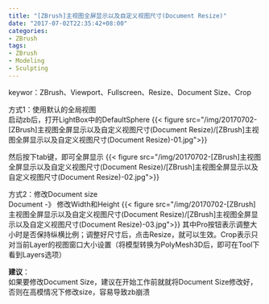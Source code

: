 ```yaml
---
title: "[ZBrush]主视图全屏显示以及自定义视图尺寸(Document Resize)"
date: "2017-07-02T22:35:42+08:00"
categories:
- ZBrush
tags:
- ZBrush
- Modeling
- Sculpting
--- 
```


keywor：ZBrush、Viewport、Fullscreen、Resize、Document Size、Crop

方式1：使用默认的全局视图  
启动zb后，打开LightBox中的DefaultSphere
{{< figure src="/img/20170702-[ZBrush]主视图全屏显示以及自定义视图尺寸(Document Resize)/[ZBrush]主视图全屏显示以及自定义视图尺寸(Document Resize)-01.jpg">}}

然后按下tab键，即可全屏显示
{{< figure src="/img/20170702-[ZBrush]主视图全屏显示以及自定义视图尺寸(Document Resize)/[ZBrush]主视图全屏显示以及自定义视图尺寸(Document Resize)-02.jpg">}}


方式2：修改Document size  
Document -》 修改Width和Height
{{< figure src="/img/20170702-[ZBrush]主视图全屏显示以及自定义视图尺寸(Document Resize)/[ZBrush]主视图全屏显示以及自定义视图尺寸(Document Resize)-03.jpg">}}
其中Pro按钮表示调整大小时是否保持纵横比例；调整好尺寸后，点击Resize，就可以生效。Crop表示只对当前Layer的视图窗口大小设置（将模型转换为PolyMesh3D后，即可在Tool下看到Layers选项）

**建议**：  
如果要修改Document Size，建议在开始工作前就就将Document Size修改好，否则在高模情况下修改size，容易导致zb崩溃


